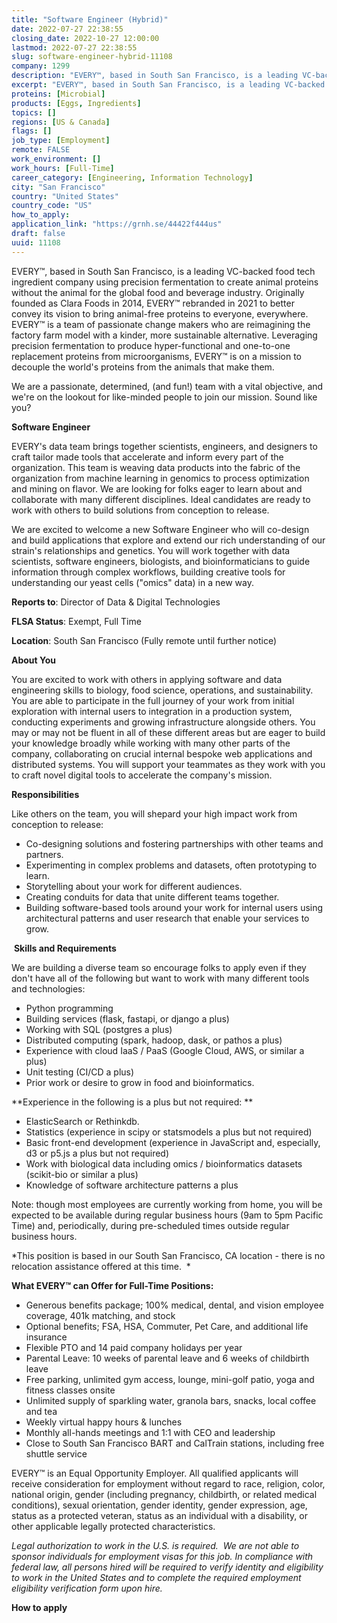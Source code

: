 ```yaml
---
title: "Software Engineer (Hybrid)"
date: 2022-07-27 22:38:55
closing_date: 2022-10-27 12:00:00
lastmod: 2022-07-27 22:38:55
slug: software-engineer-hybrid-11108
company: 1299
description: "EVERY™, based in South San Francisco, is a leading VC-backed food tech ingredient company using precision fermentation to create animal proteins without the animal for the global food and beverage industry. Originally founded as Clara Foods in 2014, EVERY™ rebranded in 2021 to better convey its vision to bring animal-free proteins to everyone, everywhere. EVERY™ is a team of passionate change makers who are reimagining the factory farm model with a kinder, more sustainable alternative."
excerpt: "EVERY™, based in South San Francisco, is a leading VC-backed food tech ingredient company using precision fermentation to create animal proteins without the animal for the global food and beverage industry. Originally founded as Clara Foods in 2014, EVERY™ rebranded in 2021 to better convey its vision to bring animal-free proteins to everyone, everywhere. EVERY™ is a team of passionate change makers who are reimagining the factory farm model with a kinder, more sustainable alternative."
proteins: [Microbial]
products: [Eggs, Ingredients]
topics: []
regions: [US & Canada]
flags: []
job_type: [Employment]
remote: FALSE
work_environment: []
work_hours: [Full-Time]
career_category: [Engineering, Information Technology]
city: "San Francisco"
country: "United States"
country_code: "US"
how_to_apply: 
application_link: "https://grnh.se/44422f444us"
draft: false
uuid: 11108
---
```

EVERY™, based in South San Francisco, is a leading VC-backed food tech
ingredient company using precision fermentation to create animal
proteins without the animal for the global food and beverage industry.
Originally founded as Clara Foods in 2014, EVERY™ rebranded in 2021 to
better convey its vision to bring animal-free proteins to everyone,
everywhere. EVERY™ is a team of passionate change makers who are
reimagining the factory farm model with a kinder, more sustainable
alternative. Leveraging precision fermentation to produce
hyper-functional and one-to-one replacement proteins from
microorganisms, EVERY™ is on a mission to decouple the world's proteins
from the animals that make them.

We are a passionate, determined, (and fun!) team with a vital objective,
and we\'re on the lookout for like-minded people to join our mission.
Sound like you?

**Software Engineer**

EVERY's data team brings together scientists, engineers, and designers
to craft tailor made tools that accelerate and inform every part of the
organization. This team is weaving data products into the fabric of the
organization from machine learning in genomics to process optimization
and mining on flavor. We are looking for folks eager to learn about and
collaborate with many different disciplines. Ideal candidates are ready
to work with others to build solutions from conception to release.

We are excited to welcome a new Software Engineer who will co-design and
build applications that explore and extend our rich understanding of our
strain's relationships and genetics. You will work together with data
scientists, software engineers, biologists, and bioinformaticians to
guide information through complex workflows, building creative tools for
understanding our yeast cells ("omics" data) in a new way.

**Reports to**: Director of Data & Digital Technologies

**FLSA Status**: Exempt, Full Time

**Location**: South San Francisco (Fully remote until further notice)

**About You**

You are excited to work with others in applying software and data
engineering skills to biology, food science, operations, and
sustainability. You are able to participate in the full journey of your
work from initial exploration with internal users to integration in a
production system, conducting experiments and growing infrastructure
alongside others. You may or may not be fluent in all of these different
areas but are eager to build your knowledge broadly while working with
many other parts of the company, collaborating on crucial internal
bespoke web applications and distributed systems. You will support your
teammates as they work with you to craft novel digital tools to
accelerate the company's mission.

**Responsibilities**

Like others on the team, you will shepard your high impact work from
conception to release:

-   Co-designing solutions and fostering partnerships with other teams
    and partners.
-   Experimenting in complex problems and datasets, often prototyping to
    learn.
-   Storytelling about your work for different audiences.
-   Creating conduits for data that unite different teams together.
-   Building software-based tools around your work for internal users
    using architectural patterns and user research that enable your
    services to grow.

 **Skills and Requirements**

We are building a diverse team so encourage folks to apply even if they
don't have all of the following but want to work with many different
tools and technologies:

-   Python programming
-   Building services (flask, fastapi, or django a plus)
-   Working with SQL (postgres a plus)
-   Distributed computing (spark, hadoop, dask, or pathos a plus)
-   Experience with cloud IaaS / PaaS (Google Cloud, AWS, or similar a
    plus)
-   Unit testing (CI/CD a plus)
-   Prior work or desire to grow in food and bioinformatics.

**Experience in the following is a plus but not required: **

-   ElasticSearch or Rethinkdb.
-   Statistics (experience in scipy or statsmodels a plus but not
    required)
-   Basic front-end development (experience in JavaScript and,
    especially, d3 or p5.js a plus but not required)
-   Work with biological data including omics / bioinformatics datasets
    (scikit-bio or similar a plus)
-   Knowledge of software architecture patterns a plus

Note: though most employees are currently working from home, you will be
expected to be available during regular business hours (9am to 5pm
Pacific Time) and, periodically, during pre-scheduled times outside
regular business hours.

*This position is based in our South San Francisco, CA location - there
is no relocation assistance offered at this time.  *

**What EVERY™ can Offer for Full-Time Positions:**

-   Generous benefits package; 100% medical, dental, and vision employee
    coverage, 401k matching, and stock
-   Optional benefits; FSA, HSA, Commuter, Pet Care, and additional life
    insurance
-   Flexible PTO and 14 paid company holidays per year
-   Parental Leave: 10 weeks of parental leave and 6 weeks of childbirth
    leave
-   Free parking, unlimited gym access, lounge, mini-golf patio, yoga
    and fitness classes onsite
-   Unlimited supply of sparkling water, granola bars, snacks, local
    coffee and tea
-   Weekly virtual happy hours & lunches
-   Monthly all-hands meetings and 1:1 with CEO and leadership
-   Close to South San Francisco BART and CalTrain stations, including
    free shuttle service

EVERY™ is an Equal Opportunity Employer. All qualified applicants will
receive consideration for employment without regard to race, religion,
color, national origin, gender (including pregnancy, childbirth, or
related medical conditions), sexual orientation, gender identity, gender
expression, age, status as a protected veteran, status as an individual
with a disability, or other applicable legally protected
characteristics.

*Legal authorization to work in the U.S. is required.  We are not able
to sponsor individuals for employment visas for this job. In compliance
with federal law, all persons hired will be required to verify identity
and eligibility to work in the United States and to complete the
required employment eligibility verification form upon hire.*


**How to apply**



